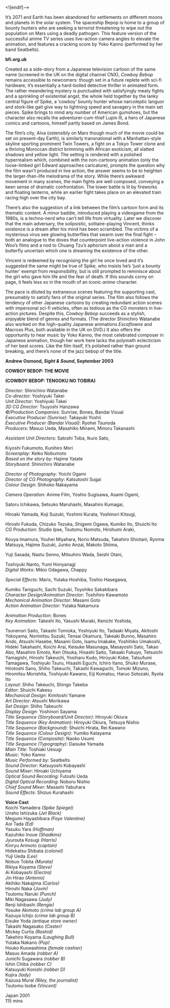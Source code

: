 
<![endif]-->

It’s 2071 and Earth has been abandoned for settlements on different moons and planets in the solar system. The spaceship Bepop is home to a group of bounty hunters who are seeking a terrorist threatening to wipe out the population on Mars using a deadly pathogen. This feature version of the successful anime TV series uses live-action camera angles to elevate the animation, and features a cracking score by Yoko Kanno (performed by her band Seatbelts).

**bfi.org.uk**

Created as a side-story from a Japanese television cartoon of the same name (screened in the UK on the digital channel CNX), _Cowboy Bebop_ remains accessible to newcomers: though set in a future replete with sci-fi hardware, it’s essentially a hard-boiled detective thriller in animated form. The rather meandering mystery is punctuated with satisfyingly meaty fights and a sprinkling of existential angst, the whole held together by the lanky central figure of Spike, a ‘cowboy’ bounty hunter whose narcoleptic languor and stork-like gait give way to lightning speed and savagery in the main set pieces. Spike brings to mind any number of American gumshoes, but the character also recalls the adventurer-cum-thief Lupin III, a hero of Japanese comics and cartoons, himself partly based on James Bond.

The film’s city, Alva (ostensibly on Mars though much of the movie could be set on present-day Earth), is similarly transnational with a Manhattan-style skyline sporting prominent Twin Towers, a fight on a Tokyo Tower clone and a thriving Moroccan district brimming with African exoticism, all slatted shadows and yellow light. The setting is rendered with a polished hyperrealism which, combined with the non-cartoony animation (only the loose-limbed girl Edward approaches caricature), prompts the question why the film wasn’t produced in live action; the answer seems to be to heighten the larger-than-life melodrama of the story. While there’s awkward movement in many scenes, the main fights are well composed, conveying a keen sense of dramatic confrontation. The tower battle is lit by fireworks and floating lanterns, while an earlier fight takes place on an elevated train racing high over the city bay.

There’s also the suggestion of a link between the film’s cartoon form and its thematic content. A minor baddie, introduced playing a videogame from the 1980s, is a techno-nerd who can’t tell life from virtuality. Later we discover that the main adversary, the solipsistic, solitaire-playing Vincent, thinks existence is a dream after his mind has been scrambled. The victims of a mysterious virus see glowing butterflies that swarm over the final fight ­­– both an analogue to the doves that counterpoint live-action violence in John Woo’s films and a nod to Chuang Tzu’s aphorism about a man and a butterfly uncertain which one is dreaming the existence of the other.

Vincent is redeemed by recognising the girl he once loved and it’s suggested the same might be true of Spike, who insists he’s ‘just a bounty hunter’ exempt from responsibility, but is still prompted to reminisce about the girl who gave him life and the fear of death. If this sounds corny on page, it feels less so in the mouth of an iconic _anime_ character.

The pace is diluted by extraneous scenes featuring the supporting cast, presumably to satisfy fans of the original series. The film also follows the tendency of other Japanese cartoons by creating redundant action scenes with impersonal sci-fi vehicles, often as tedious as the CG monsters in live-action pictures. Despite this, _Cowboy Bebop_ succeeds as a stylish, enjoyable blend of genres and formats. (The director Shinichiro Watanabe also worked on the high-quality Japanese animations _Escaflowne_ and Macross Plus, both available in the UK on DVD.) It also offers the opportunity to hear music by Yoko Kanno, the most celebrated composer in Japanese animation, though her work here lacks the polymath eclecticism of her best scores. Like the film itself, it’s polished rather than ground breaking, and there’s none of the jazz bebop of the title.

**Andrew Osmond, _Sight & Sound_, September 2003**

**COWBOY BEBOP: THE MOVIE**

**(COWBOY BEBOP: TENGOKU NO TOBIRA)**

_Director_: Shinichiro Watanabe  
_Co-director_: Yoshiyuki Takei  
_Unit Director_: Yoshiyuki Takei  
_3D CG Director_: Tsuyoshi Hanzawa  
_©/Production Companies_: Sunrise, Bones, Bandai Visual  
_Executive Producer (Sunrise)_: Takayuki Yoshii  
_Executive Producer (Bandai Visual)_: Ryohei Tsunoda  
_Producers_: Masuo Ueda, Masahiko Minami, Minoru Takanashi

_Assistant Unit Directors_: Satoshi Toba, Ikuro Sato,

Kiyoshi Fukumoto, Kunihiro Mori  
_Screenplay_: Keiko Nobumoto  
_Based on the story by_: Hajime Yatate  
_Storyboard_: Shinichiro Watanabe

_Director of Photography_: Yoichi Ogami  
_Director of CG Photography_: Katsutoshi Sugai  
_Colour Design_: Shihoko Nakayama

_Camera Operation_: Anime Film, Yoshio Sugisawa, Asami Ogami,

Satoru Ichikawa, Setsuko Maruhashi, Masahiro Kumagai,

Hiroaki Yamada, Koji Suzuki, Yoshimi Kurata, Yoshinori Kitsugi,

Hiroshi Fukuda, Chizuko Tezuka, Shigemi Ogawa, Kumiko Ito, Shuichi Ito  
_CG Production_: Studio Ipse, Tsutomu Nomoto, Hirohumi Araki,

Kouya Imamura, Youhei Miyahara, Norio Matsuda, Takahiro Shiotani, Ryoma Matsuya, Hajime Suzuki, Junko Anzai, Makoto Shiima,

Yuji Sasada, Nastu Senno, Mitsuhiro Wada, Seishi Otani,

Toshiyuki Nanto, Yumi Honyanagi  
_Digital Works_: Mikio Odagawa, Chappy

_Special Effects_: Marix, Yutaka Hoshiba, Toshio Hasegawa,

Kumiko Taniguchi, Sachi Suzuki, Toyohiko Sakakibara  
_Character Design/Animation Director_: Toshihiro Kawamoto  
_Mechanical Animation Director_: Masami Goto  
_Action Animation Director_: Yutaka Nakamura

_Animation Production_: Bones  
_Key Animation_: Takeshi Ito, Yasushi Muraki, Kenichi Yoshida,

Tsunenori Saito, Takashi Tomioka, Yoshiyuki Ito, Tadaaki Miyata, Akitoshi Yokoyama, Norimitsu Suzuki, Tensai Okamura, Takeaki Bunno, Masahiro Ando, Atsushi Hasebe, Masami Goto, Isamu Imakake,
Yoshihiko Umakoshi, Hideki Takahashi, Koichi Arai, Keisuke Masunaga, Masayoshi Sato, Takao Abo, Masahiro Emoto, Ken Otsuka, Hisashi Saito, Takaaki Fukuyo, Tetsuichi Yamagishi, Hiroshi Takeuchi, Yosiharu Kudo, Hiroyuki Kobe, Tatsufumi Tamagawa, Toshiyuki Tsuru, Hisashi Eguchi, Ichiro Itano, Shuko Murase, Hirotoshi Sano, Shiho Takeuchi, Takashi Kawaguchi, Tomoki Mizuno, Hiromitsu Morishita, Toshiyuki Kawano, Eiji Komatsu, Haruo Sotozaki, Ryota Ito  
_Layout_: Shiho Takeuchi, Shingo Takeba  
_Editor_: Shuichi Kakesu  
_Mechanical Design_: Kimitoshi Yamane  
_Art Director_: Atsushi Morikawa  
_Set Design_: Shiho Takeuchi  
_Display Design_: Yoshinori Sayama  
_Title Sequence (Storyboard/Unit Director)_: Hiroyuki Okiura  
_Title Sequence (Key Animation)_: Hiroyuki Okiura, Tetsuya Nishio  
_Title Sequence (Background)_: Shuichi Hirata, Rei Kawano  
_Title Sequence (Colour Design)_: Yumiko Katayama  
_Title Sequence (Composite)_: Naoko Usumi  
_Title Sequence (Typography)_: Daisuke Yamada  
_Main Title_: Toshiaki Uesugi  
_Music_: Yoko Kanno  
_Music Performed by_: Seatbelts  
_Sound Director_: Katsuyoshi Kobayashi  
_Sound Mixer_: Hiroaki Uchiyama  
_Optical Sound Recording_: Futoshi Ueda  
_Digital Optical Recording_: Noboru Nishio  
_Chief Sound Mixer_: Masashi Yabuhara  
_Sound Effects_: Shizuo Kurahashi  

**Voice Cast**  
Koichi Yamadera _(Spike Spiegel)_  
Unsho Ishizuka _(Jet Black)_  
Megumi Hayashibara _(Faye Valentine)_  
Aoi Tada _(Ed)_  
Yasuku Yara _(Hoffman)_  
Kazuhiko Inoue _(Shadkins)_  
Jyurouta Kosugi _(Harris)_  
Kinryu Arimoto _(captain)_  
Hidekatsu Shibata _(colonel)_  
Yuji Ueda _(Lee)_  
Nobuo Tobita _(Murata)_  
Rikiya Koyama _(Steve)_  
Ai Kobayashi _(Electra)_  
Jin Hirao _(Antonio)_  
Akihiko Nakajima _(Carlos)_  
Hiroshi Naka _(Jovin)_  
Tsutomu Naruki _(Punch)_  
Miki Nagasawa _(Judy)_  
Renji Ishibashi _(Rengie)_  
Yosuke Akimoto _(crime lab group A)_  
Kazuya Ichijo _(crime lab group B)_  
Eisuke Yoda _(antique store owner)_  
Takashi Nagasako _(Caster)_  
Mickey Curtis _(Rashid)_  
Takehiro Koyama _(Laughing Bull)_  
Yutaka Nakano _(Pop)_  
Houko Kuswashima _(female cashier)_  
Masuo Amada _(robber A)_  
Junichi Sugawara _(robber B)_  
Ishin Chiba _(robber C)_  
Katsuyuki Konishi _(robber D)_  
Kujira _(lady)_  
Kazusa Mural _(Riley, the journalist)_  
Tsutomu Isobe _(Vincent)_  

  
Japan 2001  
115 mins  
<!--stackedit_data:
eyJoaXN0b3J5IjpbMzAwMzM1MDY3XX0=
-->
